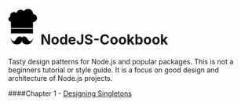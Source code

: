 ![icon](NodeJS-Cookbook.png)   NodeJS-Cookbook
==============================================

Tasty design patterns for Node.js and popular packages. This is not a beginners tutorial or style guide. It is a focus on good design and architecture of Node.js projects.

####Chapter 1 - [Designing Singletons](#)
